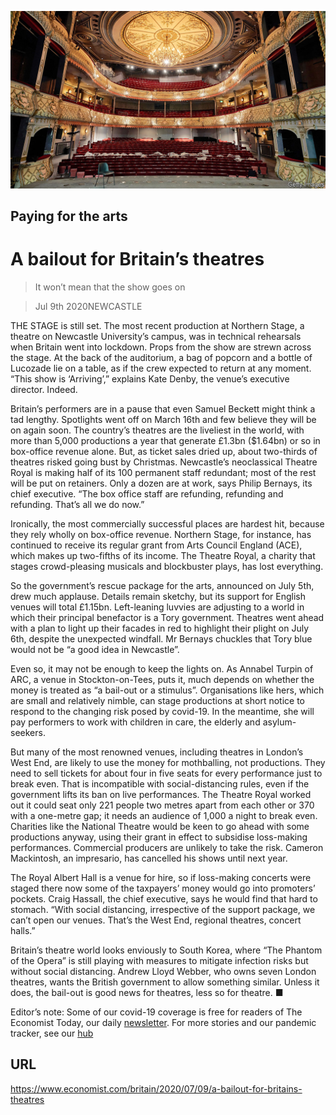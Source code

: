 ![](./images/20200711_BRP004_1.jpg)

## Paying for the arts

# A bailout for Britain’s theatres

> It won’t mean that the show goes on

> Jul 9th 2020NEWCASTLE

THE STAGE is still set. The most recent production at Northern Stage, a theatre on Newcastle University’s campus, was in technical rehearsals when Britain went into lockdown. Props from the show are strewn across the stage. At the back of the auditorium, a bag of popcorn and a bottle of Lucozade lie on a table, as if the crew expected to return at any moment. “This show is ‘Arriving’,” explains Kate Denby, the venue’s executive director. Indeed.

Britain’s performers are in a pause that even Samuel Beckett might think a tad lengthy. Spotlights went off on March 16th and few believe they will be on again soon. The country’s theatres are the liveliest in the world, with more than 5,000 productions a year that generate £1.3bn ($1.64bn) or so in box-office revenue alone. But, as ticket sales dried up, about two-thirds of theatres risked going bust by Christmas. Newcastle’s neoclassical Theatre Royal is making half of its 100 permanent staff redundant; most of the rest will be put on retainers. Only a dozen are at work, says Philip Bernays, its chief executive. “The box office staff are refunding, refunding and refunding. That’s all we do now.”

Ironically, the most commercially successful places are hardest hit, because they rely wholly on box-office revenue. Northern Stage, for instance, has continued to receive its regular grant from Arts Council England (ACE), which makes up two-fifths of its income. The Theatre Royal, a charity that stages crowd-pleasing musicals and blockbuster plays, has lost everything.

So the government’s rescue package for the arts, announced on July 5th, drew much applause. Details remain sketchy, but its support for English venues will total £1.15bn. Left-leaning luvvies are adjusting to a world in which their principal benefactor is a Tory government. Theatres went ahead with a plan to light up their facades in red to highlight their plight on July 6th, despite the unexpected windfall. Mr Bernays chuckles that Tory blue would not be “a good idea in Newcastle”.

Even so, it may not be enough to keep the lights on. As Annabel Turpin of ARC, a venue in Stockton-on-Tees, puts it, much depends on whether the money is treated as “a bail-out or a stimulus”. Organisations like hers, which are small and relatively nimble, can stage productions at short notice to respond to the changing risk posed by covid-19. In the meantime, she will pay performers to work with children in care, the elderly and asylum-seekers.

But many of the most renowned venues, including theatres in London’s West End, are likely to use the money for mothballing, not productions. They need to sell tickets for about four in five seats for every performance just to break even. That is incompatible with social-distancing rules, even if the government lifts its ban on live performances. The Theatre Royal worked out it could seat only 221 people two metres apart from each other or 370 with a one-metre gap; it needs an audience of 1,000 a night to break even. Charities like the National Theatre would be keen to go ahead with some productions anyway, using their grant in effect to subsidise loss-making performances. Commercial producers are unlikely to take the risk. Cameron Mackintosh, an impresario, has cancelled his shows until next year.

The Royal Albert Hall is a venue for hire, so if loss-making concerts were staged there now some of the taxpayers’ money would go into promoters’ pockets. Craig Hassall, the chief executive, says he would find that hard to stomach. “With social distancing, irrespective of the support package, we can’t open our venues. That’s the West End, regional theatres, concert halls.”

Britain’s theatre world looks enviously to South Korea, where “The Phantom of the Opera” is still playing with measures to mitigate infection risks but without social distancing. Andrew Lloyd Webber, who owns seven London theatres, wants the British government to allow something similar. Unless it does, the bail-out is good news for theatres, less so for theatre. ■

Editor’s note: Some of our covid-19 coverage is free for readers of The Economist Today, our daily [newsletter](https://www.economist.com/https://my.economist.com/user#newsletter). For more stories and our pandemic tracker, see our [hub](https://www.economist.com//news/2020/03/11/the-economists-coverage-of-the-coronavirus)

## URL

https://www.economist.com/britain/2020/07/09/a-bailout-for-britains-theatres

